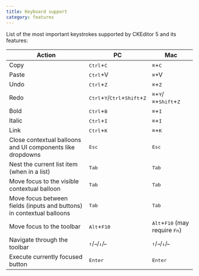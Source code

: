 ```yaml
---
title: Keyboard support
category: features
---
```


List of the most important keystrokes supported by CKEditor 5 and its features:

| Action | PC | Mac |
|-----|---|-----|
| Copy | <kbd>Ctrl</kbd>+<kbd>C</kbd> | <kbd>⌘</kbd>+<kbd>C</kbd> |
| Paste | <kbd>Ctrl</kbd>+V<kbd></kbd> | <kbd>⌘</kbd>+V<kbd></kbd> |
| Undo | <kbd>Ctrl</kbd>+<kbd>Z</kbd> | <kbd>⌘</kbd>+<kbd>Z</kbd> |
| Redo | <kbd>Ctrl</kbd>+<kbd>Y</kbd>/<kbd>Ctrl</kbd>+<kbd>Shift</kbd>+<kbd>Z</kbd>  | <kbd>⌘</kbd>+<kbd>Y</kbd>/<kbd>⌘</kbd>+<kbd>Shift</kbd>+<kbd>Z</kbd> |
| Bold | <kbd>Ctrl</kbd>+<kbd>B</kbd> | <kbd>⌘</kbd>+<kbd>I</kbd> |
| Italic | <kbd>Ctrl</kbd>+<kbd>I</kbd> | <kbd>⌘</kbd>+<kbd>I</kbd> |
| Link | <kbd>Ctrl</kbd>+<kbd>K</kbd> | <kbd>⌘</kbd>+<kbd>K</kbd> |
| Close contextual balloons and UI components like dropdowns | <kbd>Esc</kbd> | <kbd>Esc</kbd> |
| Nest the current list item (when in a list) | <kbd>Tab</kbd> | <kbd>Tab</kbd> |
| Move focus to the visible contextual balloon | <kbd>Tab</kbd> | <kbd>Tab</kbd> |
| Move focus between fields (inputs and buttons) in contextual balloons | <kbd>Tab</kbd> | <kbd>Tab</kbd> |
| Move focus to the toolbar | <kbd>Alt</kbd>+<kbd>F10</kbd> | <kbd>Alt</kbd>+<kbd>F10</kbd> (may require <kbd>Fn</kbd>) |
| Navigate through the toolbar | <kbd>↑</kbd>/<kbd>→</kbd>/<kbd>↓</kbd>/<kbd>←</kbd> | <kbd>↑</kbd>/<kbd>→</kbd>/<kbd>↓</kbd>/<kbd>←</kbd> |
| Execute currently focused button | <kbd>Enter</kbd> | <kbd>Enter</kbd> |
